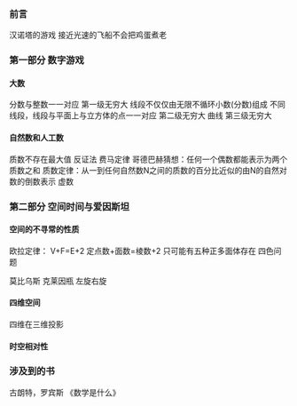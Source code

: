 ### 前言
汉诺塔的游戏
接近光速的飞船不会把鸡蛋煮老

### 第一部分 数字游戏

#### 大数
分数与整数一一对应 第一级无穷大
线段不仅仅由无限不循环小数(分数)组成
不同线段，线段与平面上与立方体的点一一对应 第二级无穷大
曲线 第三级无穷大

#### 自然数和人工数
质数不存在最大值 反证法
费马定律
哥德巴赫猜想：任何一个偶数都能表示为两个质数之和
质数定律：从一到任何自然数N之间的质数的百分比近似的由N的自然对数的倒数表示
虚数

### 第二部分 空间时间与爱因斯坦

#### 空间的不寻常的性质
欧拉定律： V+F=E+2 定点数+面数=棱数+2
  只可能有五种正多面体存在
四色问题

莫比乌斯 克莱因瓶 左旋右旋

#### 四维空间
四维在三维投影

#### 时空相对性


### 涉及到的书
古朗特，罗宾斯 《数学是什么》